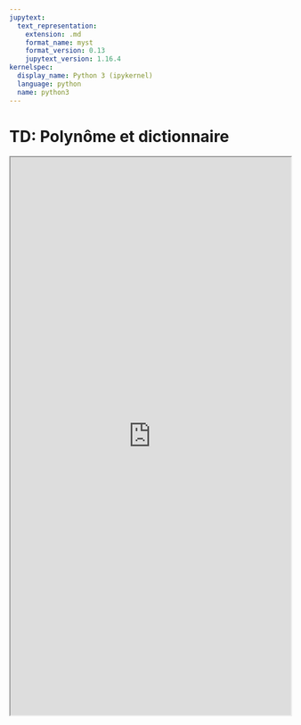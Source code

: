 ```yaml
---
jupytext:
  text_representation:
    extension: .md
    format_name: myst
    format_version: 0.13
    jupytext_version: 1.16.4
kernelspec:
  display_name: Python 3 (ipykernel)
  language: python
  name: python3
---
```


# TD: Polynôme et dictionnaire

<iframe src=https://mozilla.github.io/pdf.js/web/viewer.html?file=https://raw.githubusercontent.com/tcanta/itc2a/master/td/dict_polynome.pdf#zoom=page-fit&pagemode=none height=1000 width=100% allowfullscreen></iframe>
